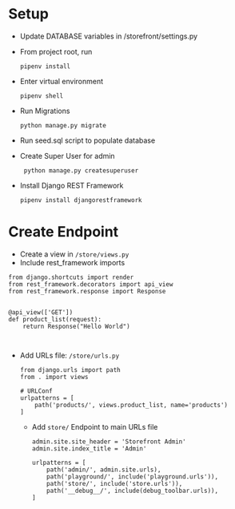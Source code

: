 # Setup

* Update DATABASE variables in /storefront/settings.py


* From project root, run 

    ```pipenv install```


* Enter virtual environment

    ```pipenv shell```


* Run Migrations

    ```python manage.py migrate```


* Run seed.sql script to populate database


* Create Super User for admin

    ``` python manage.py createsuperuser```

* Install Django REST Framework

  ```pipenv install djangorestframework```

# Create Endpoint

* Create a view in `/store/views.py`
* Include rest_framework imports
```
from django.shortcuts import render
from rest_framework.decorators import api_view
from rest_framework.response import Response


@api_view(['GET'])
def product_list(request):
    return Response("Hello World")
    
   
  ```

* Add URLs file: `/store/urls.py`

  ```
  from django.urls import path
  from . import views
  
  # URLConf
  urlpatterns = [
      path('products/', views.product_list, name='products')
  ]
  
  ```
  
  * Add `store/` Endpoint to main URLs file

    ```
    admin.site.site_header = 'Storefront Admin'
    admin.site.index_title = 'Admin'
  
    urlpatterns = [
        path('admin/', admin.site.urls),
        path('playground/', include('playground.urls')),
        path('store/', include('store.urls')),
        path('__debug__/', include(debug_toolbar.urls)),
    ]
  
    ```

